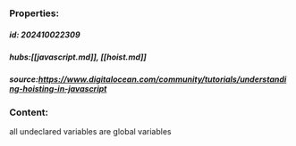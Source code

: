 ### Properties:


##### id: 202410022309
##### hubs:[[javascript.md]], [[hoist.md]]
##### source:https://www.digitalocean.com/community/tutorials/understanding-hoisting-in-javascript


### Content:
all undeclared variables are global variables

